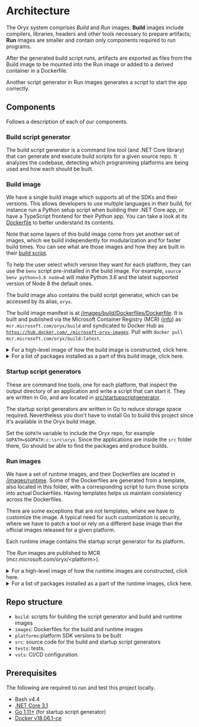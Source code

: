 # Architecture

The Oryx system comprises *Build* and *Run* images. **Build** images include
compilers, libraries, headers and other tools necessary to prepare artifacts;
**Run** images are smaller and contain only components required to run
programs.

After the generated build script runs, artifacts are exported as files from
the Build image to be mounted into the Run image or added to a derived
container in a Dockerfile.

Another script generator in Run images generates a script to start the app
correctly.

## Components

Follows a description of each of our components.

### Build script generator

The build script generator is a command line tool (and .NET Core library) that can generate and execute build
scripts for a given source repo.
It analyzes the codebase, detecting which programming platforms are being used and how each should be built.

### Build image

We have a single build image which supports all of the SDKs and their versions. This allows developers to use
multiple languages in their build, for instance run a Python setup script when building their .NET Core app,
or have a TypeScript frontend for their Python app. You can take a look at its
[Dockerfile](../images/build/Dockerfiles/Dockerfile) to better understand its contents.

Note that some layers of this build image come from yet another set of images, which we build independently for
modularization and for faster build times. You can see what are those images and how they are built in their
[build script](../build/buildBuildImageBases.sh).

To help the user select which version they want for each platform, they can use the `benv` script pre-installed
in the build image. For example, `source benv python=3.6 node=8` will make Python 3.6 and the latest supported
version of Node 8 the default ones.

The build image also contains the build script generator, which can be accessed by its alias, `oryx`.

The build image manifest is at
[/images/build/Dockerfiles/Dockerfile](../images/build/Dockerfiles/Dockerfile). It is built and
published via the Microsoft Container Registry (MCR) ([info][]) as
`mcr.microsoft.com/oryx/build` and syndicated to Docker Hub as
[`https://hub.docker.com/_/microsoft-oryx-images`](https://hub.docker.com/_/microsoft-oryx-images). Pull with `docker pull
mcr.microsoft.com/oryx/build:latest`.

<details>
<summary>For a high-level image of how the build image is constructed, click here.</summary>

![Build images](./resources/build-images.png)
</details>

<details>
<summary>For a list of packages installed as a part of this build image, click here.</summary>

#### [Lts Versions Build Image](../images/build/Dockerfiles/ltsVersions.Dockerfile)

**Docker**

- [`buildpack-deps:stretch`](../images/build/Dockerfiles/ltsVersions.Dockerfile#L5)
- [`mcr.microsoft.com/oryx/python-build-base:3.7-{BUILD}`](../images/build/Dockerfiles/ltsVersions.Dockerfile#L160)

**`apt-get`**

- Basic build tools
    - [`build-essential`](../images/build/Dockerfiles/ltsVersions.Dockerfile#L25)
    - [`default-libmysqlclient-dev`](../images/build/Dockerfiles/ltsVersions.Dockerfile#L31)
    - [`git`](../images/build/Dockerfiles/ltsVersions.Dockerfile#L21)
    - [`libpq-dev`](../images/build/Dockerfiles/ltsVersions.Dockerfile#L29)
    - [`make`](../images/build/Dockerfiles/ltsVersions.Dockerfile#L22)
    - [`moreutils`](../images/build/Dockerfiles/ltsVersions.Dockerfile#L33)
    - [`rsync`](../images/build/Dockerfiles/ltsVersions.Dockerfile#L34)
    - [`unixodbc-dev`](../images/build/Dockerfiles/ltsVersions.Dockerfile#L27)
    - [`unzip`](../images/build/Dockerfiles/ltsVersions.Dockerfile#L23)
    - [`zip`](../images/build/Dockerfiles/ltsVersions.Dockerfile#L35)
- .NET Core
    - [`libc6`](../images/build/Dockerfiles/ltsVersions.Dockerfile#L50)
    - [`libgcc1`](../images/build/Dockerfiles/ltsVersions.Dockerfile#L51)
    - [`libgssapi-krb5-2`](../images/build/Dockerfiles/ltsVersions.Dockerfile#L52)
    - [`libicu57`](../images/build/Dockerfiles/ltsVersions.Dockerfile#L53)
    - [`liblttng-ust0`](../images/build/Dockerfiles/ltsVersions.Dockerfile#L54)
    - [`libssl1.0.2`](../images/build/Dockerfiles/ltsVersions.Dockerfile#L55)
    - [`libstdc++6`](../images/build/Dockerfiles/ltsVersions.Dockerfile#L56)
    - [`zlib1g`](../images/build/Dockerfiles/ltsVersions.Dockerfile#L57)
- Node
    - [`jq`](../images/build/Dockerfiles/ltsVersions.Dockerfile#L108)
- Python
    - [`tk-dev`](../images/build/Dockerfiles/ltsVersions.Dockerfile#L169)
    - [`uuid-dev`](../images/build/Dockerfiles/ltsVersions.Dockerfile#L170)

#### [Full build image](../images/build/Dockerfiles/Dockerfile)

**Docker**

- Python
    - [`mcr.microsoft.com/oryx/python-build-base:2.7-{BUILD}`](../images/build/Dockerfiles/Dockerfile#L179)
    - [`mcr.microsoft.com/oryx/python-build-base:3.6-{BUILD}`](../images/build/Dockerfiles/Dockerfile#L180)
    - [`mcr.microsoft.com/oryx/python-build-base:3.8-{BUILD}`](../images/build/Dockerfiles/Dockerfile#L181)
- PHP
    - [`mcr.microsoft.com/oryx/php-build-base:5.6-{BUILD}`](../images/build/Dockerfiles/Dockerfile#L217)
    - [`mcr.microsoft.com/oryx/php-build-base:7.0-{BUILD}`](../images/build/Dockerfiles/Dockerfile#L218)
    - [`mcr.microsoft.com/oryx/php-build-base:7.2-{BUILD}`](../images/build/Dockerfiles/Dockerfile#L219)
    - [`mcr.microsoft.com/oryx/php-build-base:7.3-{BUILD}`](../images/build/Dockerfiles/Dockerfile#L220)
- [`golang:1.11-stretch`](../images/build/Dockerfiles/Dockerfile#L228)

**`apt-get`**

- .NET Core
    - [`libunwind8`](../images/build/Dockerfiles/Dockerfile#L16)
    - [`libcurl3`](../images/build/Dockerfiles/Dockerfile#L26)
    - [`libuuid1`](../images/build/Dockerfiles/Dockerfile#L27)
- Node
    - [`jq`](../images/build/Dockerfiles/Dockerfile#L100)

</details>

[info]: https://azure.microsoft.com/en-us/blog/microsoft-syndicates-container-catalog/

### Startup script generators

These are command line tools, one for each platform, that inspect the output directory of an application and
write a script that can start it. They are written in Go, and are located in
[src/startupscriptgenerator](../src/startupscriptgenerator/).

The startup script generators are written in Go to reduce storage space
required. Nevertheless you don't have to install Go to build this project
since it's available in the Oryx build image.

Set the `GOPATH` variable to include the Oryx repo, for example
`GOPATH=$GOPATH:c:\src\oryx`. Since the applications are inside the `src`
folder there, Go should be able to find the packages and produce builds.

### Run images

We have a set of runtime images, and their Dockerfiles are located in [/images/runtime](../images/runtime).
Some of the Dockerfiles are generated from a template, also located in this folder, with a corresponding
script to turn those scripts into actual Dockerfiles. Having templates helps us maintain consistency
across the Dockerfiles.

There are some exceptions that are not templates, where we have to customize the image. A typical need for
such customization is security, where we have to patch a tool or rely on a different base image than the
official images released for a given platform.

Each runtime image contains the startup script generator for its platform.

The *Run* images are published to MCR (mcr.microsoft.com/oryx/&lt;platform&gt;).

<details>
<summary>For a high-level image of how the runtime images are constructed, click here.</summary>

![Runtime images](./resources/runtime-images.png)
</details>

<details>
<summary>For a list of packages installed as a part of the runtime images, click here.</summary>

#### [Common base image](../images/runtime/commonbase/Dockerfile)

**Docker**

- [`buildpack-deps:stretch-curl`](../images/runtime/commonbase/Dockerfile#L1)

**`apt-get`**

- [`xz-utils`](../images/runtime/commonbase/Dockerfile#L4)

#### [.NET Core template](../images/runtime/dotnetcore/template.Dockerfile)

**Docker**

- [`golang:1.11-stretch`](../images/runtime/dotnetcore/template.Dockerfile#L2)
- [`mcr.microsoft.com/dotnet/core/runtime:{VERSION}](../images/runtime/dotnetcore/template.Dockerfile#L12)

**`apt-get`**

- [`file`](../images/runtime/dotnetcore/template.Dockerfile#L16)

#### [Node template](../images/runtime/node/template.Dockerfile)

**Docker**

- [`golang:1.11-stretch`](../images/runtime/node/template.Dockerfile#L2)
- [`mcr.microsoft.com/oryx/node-base:{VERSION}`](../images/runtime/node/template.Dockerfile#L12)

#### [PHP template](../images/runtime/php/template.Dockerfile)

**Docker**

- [`golang:1.11-stretch`](../images/runtime/php/template.Dockerfile#L2)
- [`mcr.microsoft.com/oryx/php-base:{VERSION}`](../images/runtime/php/template.Dockerfile#L12)

#### [Python template](../images/runtime/python/template.Dockerfile)

**Docker**

- [`golang:1.11-stretch`](../images/runtime/python/template.Dockerfile#L2)

</details>

## Repo structure

* `build`: scripts for building the script generator and build and runtime images
* `images`: Dockerfiles for the build and runtime images
* `platforms`:platform SDK versions to be built
* `src`: source code for the build and startup script generators
* `tests`: tests.
* `vsts`: CI/CD configuration.

## Prerequisites

The following are required to run and test this project locally.

- Bash v4.4
- [.NET Core 3.1](https://dotnet.microsoft.com/download/dotnet-core)
- [Go 1.11+](https://golang.org/dl/) (for startup script generator)
- [Docker v18.06.1-ce](https://docs.docker.com/install/)
